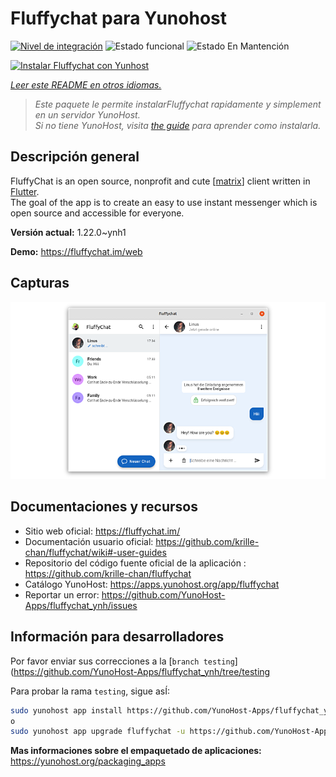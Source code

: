 <!--
Este archivo README esta generado automaticamente<https://github.com/YunoHost/apps/tree/master/tools/readme_generator>
No se debe editar a mano.
-->

# Fluffychat para Yunohost

[![Nivel de integración](https://dash.yunohost.org/integration/fluffychat.svg)](https://ci-apps.yunohost.org/ci/apps/fluffychat/) ![Estado funcional](https://ci-apps.yunohost.org/ci/badges/fluffychat.status.svg) ![Estado En Mantención](https://ci-apps.yunohost.org/ci/badges/fluffychat.maintain.svg)

[![Instalar Fluffychat con Yunhost](https://install-app.yunohost.org/install-with-yunohost.svg)](https://install-app.yunohost.org/?app=fluffychat)

*[Leer este README en otros idiomas.](./ALL_README.md)*

> *Este paquete le permite instalarFluffychat rapidamente y simplement en un servidor YunoHost.*  
> *Si no tiene YunoHost, visita [the guide](https://yunohost.org/install) para aprender como instalarla.*

## Descripción general

FluffyChat is an open source, nonprofit and cute [[matrix](https://matrix.org)] client written in [Flutter](https://flutter.dev).  
The goal of the app is to create an easy to use instant messenger which is open source and accessible for everyone.


**Versión actual:** 1.22.0~ynh1

**Demo:** <https://fluffychat.im/web>

## Capturas

![Captura de Fluffychat](./doc/screenshots/screenshot.png)

## Documentaciones y recursos

- Sitio web oficial: <https://fluffychat.im/>
- Documentación usuario oficial: <https://github.com/krille-chan/fluffychat/wiki#-user-guides>
- Repositorio del código fuente oficial de la aplicación : <https://github.com/krille-chan/fluffychat>
- Catálogo YunoHost: <https://apps.yunohost.org/app/fluffychat>
- Reportar un error: <https://github.com/YunoHost-Apps/fluffychat_ynh/issues>

## Información para desarrolladores

Por favor enviar sus correcciones a la [`branch testing`](https://github.com/YunoHost-Apps/fluffychat_ynh/tree/testing

Para probar la rama `testing`, sigue asÍ:

```bash
sudo yunohost app install https://github.com/YunoHost-Apps/fluffychat_ynh/tree/testing --debug
o
sudo yunohost app upgrade fluffychat -u https://github.com/YunoHost-Apps/fluffychat_ynh/tree/testing --debug
```

**Mas informaciones sobre el empaquetado de aplicaciones:** <https://yunohost.org/packaging_apps>
